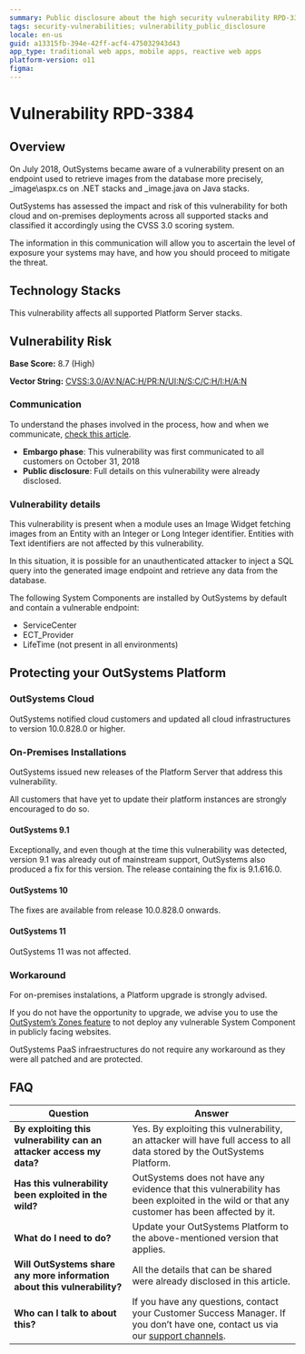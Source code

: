 ```yaml
---
summary: Public disclosure about the high security vulnerability RPD-3384
tags: security-vulnerabilities; vulnerability_public_disclosure
locale: en-us
guid: a13315fb-394e-42ff-acf4-475032943d43
app_type: traditional web apps, mobile apps, reactive web apps
platform-version: o11
figma:
---
```


# Vulnerability RPD-3384

## Overview

On July 2018, OutSystems became aware of a vulnerability present on an endpoint used to retrieve images from the database more precisely,  _image\aspx.cs on .NET stacks and _image.java on Java stacks.

OutSystems has assessed the impact and risk of this vulnerability for both cloud and on-premises deployments across all supported stacks and classified it accordingly using the CVSS 3.0 scoring system.

The information in this communication will allow you to ascertain the level of exposure your systems may have, and how you should proceed to mitigate the threat.
 

## Technology Stacks

This vulnerability affects all supported Platform Server stacks.


## Vulnerability Risk

**Base Score:** 8.7 (High)

**Vector String:** [CVSS:3.0/AV:N/AC:H/PR:N/UI:N/S:C/C:H/I:H/A:N](https://www.first.org/cvss/calculator/3.0#CVSS:3.0/AV:N/AC:H/PR:N/UI:N/S:C/C:H/I:H/A:N)

### Communication
To understand the phases involved in the process, how and when we communicate, [check this article](https://success.outsystems.com/Support/Security/Vulnerabilities).

   * **Embargo phase**: This vulnerability was first communicated to all customers on October 31, 2018
   * **Public disclosure**: Full details on this vulnerability were already disclosed.

### Vulnerability details

This vulnerability is present when a module uses an Image Widget fetching images from an Entity with an Integer or Long Integer identifier. Entities with Text identifiers are not affected by this vulnerability.

In this situation, it is possible for an unauthenticated attacker to inject a SQL query into the generated image endpoint and retrieve any data from the database. 

The following System Components are installed by OutSystems by default and contain a vulnerable endpoint:

* ServiceCenter
* ECT_Provider
* LifeTime (not present in all environments)

## Protecting your OutSystems Platform

### OutSystems Cloud

OutSystems notified cloud customers and updated all cloud infrastructures to version 10.0.828.0 or higher.

### On-Premises Installations

OutSystems issued new releases of the Platform Server that address this vulnerability.

All customers that have yet to update their platform instances are strongly encouraged to do so.

#### OutSystems 9.1

Exceptionally, and even though at the time this vulnerability was detected, version 9.1 was already out of mainstream support, OutSystems also produced a fix for this version. The release containing the fix is 9.1.616.0.

#### OutSystems 10
The fixes are available from release 10.0.828.0 onwards.

#### OutSystems 11

OutSystems 11 was not affected.

### Workaround

For on-premises instalations, a Platform upgrade is strongly advised.

If you do not have the opportunity to upgrade, we advise you to use the [OutSystem’s Zones feature](https://success.outsystems.com/Documentation/10/Managing_the_Applications_Lifecycle/Deploy_Applications/Selective_Deployment_Using_Zones) to not deploy any vulnerable System Component in publicly facing websites. 

OutSystems PaaS infraestructures do not require any workaround as they were all patched and are protected.


## FAQ

| Question         | Answer                                             |
|--------------------------------------------------------------------------|---------------------------------------------------------------------------------------------------------------------------------------------------------------------|
| **By exploiting this vulnerability can an attacker access my data?**         | Yes. By exploiting this vulnerability, an attacker will have full access to all data stored by the OutSystems Platform.                                             |
| **Has this vulnerability been exploited in the wild?**                   | OutSystems does not have any evidence that this vulnerability has been exploited in the wild or that any customer has been affected by it.                          |
| **What do I need to do?**                                                | Update your OutSystems Platform to the above-mentioned version that applies. 
| **Will OutSystems share any more information about this vulnerability?** | All the details that can be shared were already disclosed in this article.
| **Who can I talk to about this?**                                        | If you have any questions, contact your Customer Success Manager. If you don’t have one, contact us via our [support channels](https://www.outsystems.com/legal/success/contact-outsystems-technical-support/). |

